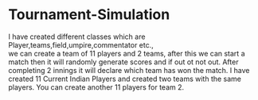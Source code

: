# Tournament-Simulation
I have created different classes which are Player,teams,field,umpire,commentator etc.,<br>
we can create a team of 11 players and 2 teams, after this we can start a match then it will randomly generate scores and if out ot not out.
After completing 2 innings it will declare which team has won the match.
I have created 11 Current Indian Players and created two teams with the same players.
You can create another 11 players for team 2.
